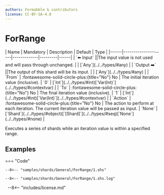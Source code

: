 ```yaml
---
authors: Formabble & contributors
license: CC-BY-SA-4.0
---
```



# ForRange

<div class="sh-parameters" markdown="1">
| Name | Mandatory | Description | Default | Type |
|------|---------------------|-------------|---------|------|
| `⬅️ Input` ||The input value is not used and will pass through unchanged. | | [`Any`](../../types/#any) |
| `Output ➡️` ||The output of this shard will be its input. | | [`Any`](../../types/#any) |
| `From` | :fontawesome-solid-circle-plus:{title="No"} No  | The initial iteration value (inclusive). | `0` | [`Int`](../../types/#int)[`Var(Int)`](../../types/#contextvar) |
| `To` | :fontawesome-solid-circle-plus:{title="No"} No  | The final iteration value (inclusive). | `1` | [`Int`](../../types/#int)[`Var(Int)`](../../types/#contextvar) |
| `Action` | :fontawesome-solid-circle-plus:{title="No"} No  | The action to perform at each iteration. The current iteration value will be passed as input. | `None` | [`Shard`](../../types/#object)[`[Shard]`](../../types/#seq)[`None`](../../types/#none) |

</div>

Executes a series of shards while an iteration value is within a specified range.

## Examples

=== "Code"

  ```x86asm linenums="1"
  --8<-- "samples/shards/General/ForRange/1.shs"
  ```

  ```
  --8<-- "samples/shards/General/ForRange/1.shs.log"
  ```
&nbsp;
--8<-- "includes/license.md"

